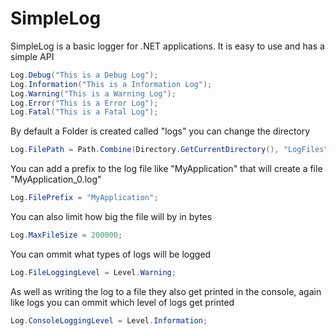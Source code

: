 # SimpleLog

SimpleLog is a basic logger for .NET applications. It is easy to use and has a simple API

```csharp
Log.Debug("This is a Debug Log");
Log.Information("This is a Information Log");
Log.Warning("This is a Warning Log");
Log.Error("This is a Error Log");
Log.Fatal("This is a Fatal Log");
```
By default a Folder is created called "logs" you can change the directory
```csharp
Log.FilePath = Path.Combine(Directory.GetCurrentDirectory(), "LogFiles");
```
You can add a prefix to the log file like "MyApplication" that will create a file "MyApplication_0.log"
```csharp
Log.FilePrefix = "MyApplication";
```
You can also limit how big the file will by in bytes
```csharp
Log.MaxFileSize = 200000;
```
You can ommit what types of logs will be logged
```csharp
Log.FileLoggingLevel = Level.Warning;
```
As well as writing the log to a file they also get printed in the console, again like logs you can ommit which level of logs get printed
```csharp
Log.ConsoleLoggingLevel = Level.Information;
```
